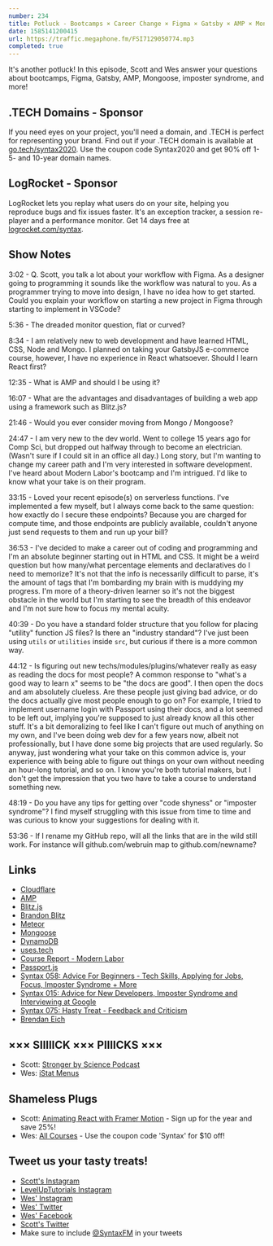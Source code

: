 ```yaml
---
number: 234
title: Potluck - Bootcamps × Career Change × Figma × Gatsby × AMP × Mongoose × More!
date: 1585141200415
url: https://traffic.megaphone.fm/FSI7129050774.mp3
completed: true
---
```


It's another potluck! In this episode, Scott and Wes answer your questions about bootcamps, Figma, Gatsby, AMP, Mongoose, imposter syndrome, and more!

## .TECH Domains - Sponsor
If you need eyes on your project, you'll need a domain, and .TECH is perfect for representing your brand. Find out if your .TECH domain is available at [go.tech/syntax2020](https://go.tech/syntax2020). Use the coupon code Syntax2020 and get 90% off 1- 5- and 10-year domain names.

## LogRocket - Sponsor
LogRocket lets you replay what users do on your site, helping you reproduce bugs and fix issues faster. It's an exception tracker, a session re-player and a performance monitor. Get 14 days free at [logrocket.com/syntax](https://logrocket.com/syntax).

## Show Notes

3:02 - Q. Scott, you talk a lot about your workflow with Figma. As a designer going to programming it sounds like the workflow was natural to you. As a programmer trying to move into design, I have no idea how to get started. Could you explain your workflow on starting a new project in Figma through starting to implement in VSCode?

5:36 - The dreaded monitor question, flat or curved?

8:34 - I am relatively new to web development and have learned HTML, CSS, Node and Mongo. I planned on taking your GatsbyJS e-commerce course, however, I have no experience in React whatsoever. Should I learn React first?

12:35 - What is AMP and should I be using it?

16:07 - What are the advantages and disadvantages of building a web app using a framework such as Blitz.js?

21:46 - Would you ever consider moving from Mongo / Mongoose?

24:47 - I am very new to the dev world. Went to college 15 years ago for Comp Sci, but dropped out halfway through to become an electrician. (Wasn't sure if I could sit in an office all day.) Long story, but I'm wanting to change my career path and I'm very interested in software development. I've heard about Modern Labor's bootcamp and I'm intrigued. I'd like to know what your take is on their program.

33:15 - Loved your recent episode(s) on serverless functions. I've implemented a few myself, but I always come back to the same question: how exactly do I secure these endpoints? Because you are charged for compute time, and those endpoints are publicly available, couldn't anyone just send requests to them and run up your bill?

36:53 - I've decided to make a career out of coding and programming and I'm an absolute beginner starting out in HTML and CSS. It might be a weird question but how many/what percentage elements and declaratives do I need to memorize? It's not that the info is necessarily difficult to parse, it's the amount of tags that I'm bombarding my brain with is muddying my progress. I'm more of a theory-driven learner so it's not the biggest obstacle in the world but I'm starting to see the breadth of this endeavor and I'm not sure how to focus my mental acuity.

40:39 - Do you have a standard folder structure that you follow for placing "utility" function JS files? Is there an "industry standard"? I've just been using `utils` or `utilities` inside `src`, but curious if there is a more common way.

44:12 - Is figuring out new techs/modules/plugins/whatever really as easy as reading the docs for most people? A common response to "what's a good way to learn x" seems to be "the docs are good". I then open the docs and am absolutely clueless. Are these people just giving bad advice, or do the docs actually give most people enough to go on? For example, I tried to implement username login with Passport using their docs, and a lot seemed to be left out, implying you're supposed to just already know all this other stuff. It's a bit demoralizing to feel like I can't figure out much of anything on my own, and I've been doing web dev for a few years now, albeit not professionally, but I have done some big projects that are used regularly. So anyway, just wondering what your take on this common advice is, your experience with being able to figure out things on your own without needing an hour-long tutorial, and so on. I know you're both tutorial makers, but I don't get the impression that you two have to take a course to understand something new.

48:19 - Do you have any tips for getting over "code shyness" or "imposter syndrome"? I find myself struggling with this issue from time to time and was curious to know your suggestions for dealing with it.

53:36 - If I rename my GitHub repo, will all the links that are in the wild still work. For instance will github.com/webruin map to github.com/newname?	

## Links
* [Cloudflare](https://www.cloudflare.com/)
* [AMP](https://amp.dev/)
* [Blitz.js](https://blitzjs.com/)
* [Brandon Blitz](https://twitter.com/flybayer)
* [Meteor](https://www.meteor.com/)
* [Mongoose](https://mongoosejs.com/)
* [DynamoDB](https://docs.aws.amazon.com/amazondynamodb/latest/developerguide/Introduction.html)
* [uses.tech](https://uses.tech/)
* [Course Report - Modern Labor](https://www.coursereport.com/schools/modern-labor)
* [Passport.js](http://www.passportjs.org/)
* [Syntax 058: Advice For Beginners - Tech Skills, Applying for Jobs, Focus, Imposter Syndrome + More](https://syntax.fm/show/058/advice-for-beginners-tech-skills-applying-for-jobs-focus-imposter-syndrome-more)
* [Syntax 015: Advice for New Developers, Imposter Syndrome and Interviewing at Google](https://syntax.fm/show/015/advice-for-new-developers-imposter-syndrome-and-interviewing-at-google)
* [Syntax 075: Hasty Treat - Feedback and Criticism](https://syntax.fm/show/075/hasty-treat-feedback-and-criticism)
* [Brendan Eich](https://twitter.com/BrendanEich)

## ××× SIIIIICK ××× PIIIICKS ×××
* Scott: [Stronger by Science Podcast](https://www.strongerbyscience.com/podcast/)
* Wes: [iStat Menus](https://apps.apple.com/us/app/istat-menus/id1319778037)

## Shameless Plugs
* Scott: [Animating React with Framer Motion](https://www.leveluptutorials.com/pro) - Sign up for the year and save 25%!
* Wes: [All Courses](https://wesbos.com/courses/) - Use the coupon code 'Syntax' for $10 off!

## Tweet us your tasty treats!
* [Scott's Instagram](https://www.instagram.com/stolinski/)
* [LevelUpTutorials Instagram](https://www.instagram.com/LevelUpTutorials/)
* [Wes' Instagram](https://www.instagram.com/wesbos/)
* [Wes' Twitter](https://twitter.com/wesbos)
* [Wes' Facebook](https://www.facebook.com/wesbos.developer)
* [Scott's Twitter](https://twitter.com/stolinski)
* Make sure to include [@SyntaxFM](https://twitter.com/SyntaxFM) in your tweets